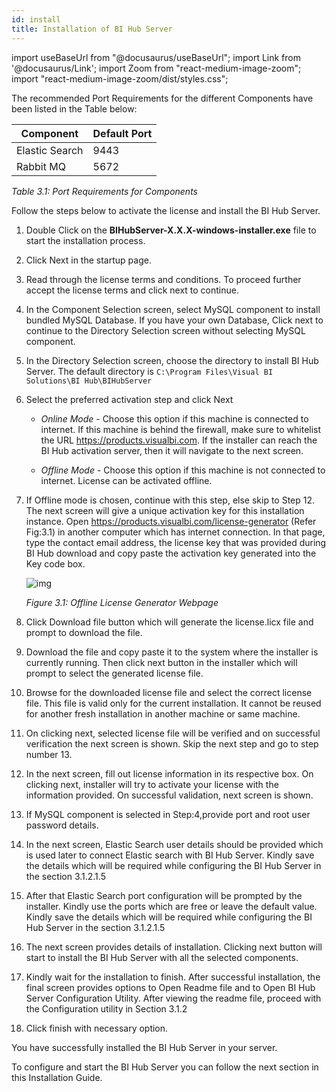 ```yaml
---
id: install
title: Installation of BI Hub Server
---
```


import useBaseUrl from "@docusaurus/useBaseUrl";
import Link from '@docusaurus/Link';
import Zoom from "react-medium-image-zoom";
import "react-medium-image-zoom/dist/styles.css";

The recommended Port Requirements for the different Components have been listed in the Table below:

| Component      | Default Port |
|----------------|--------------|
| Elastic Search | 9443         |
| Rabbit MQ      | 5672         |

*Table 3.1: Port Requirements for Components*

Follow the steps below to activate the license and install the BI Hub Server.

1. Double Click on the **BIHubServer-X.X.X-windows-installer.exe** file to start the installation process.

1. Click Next in the startup page.

1. Read through the license terms and conditions. To proceed further accept the license terms and click next to continue.

1. In the Component Selection screen, select MySQL component to install bundled MySQL Database. If you have your own Database, Click next to continue to the Directory Selection screen without selecting MySQL component.

1. In the Directory Selection screen, choose the directory to install BI Hub Server. The default directory is `C:\Program Files\Visual BI Solutions\BI Hub\BIHubServer`

1. Select the preferred activation step and click Next

   - *Online Mode* - Choose this option if this machine is connected to internet. If this machine is behind the firewall, make sure to whitelist the URL https://products.visualbi.com. If the installer can reach the BI Hub activation server, then it will navigate to the next screen.

   - *Offline Mode* - Choose this option if this machine is not connected to internet. License can be activated offline.

1. If Offline mode is chosen, continue with this step, else skip to Step 12. The next screen will give a unique activation key for this installation instance. Open https://products.visualbi.com/license-generator (Refer Fig:3.1) in another computer which has internet connection. In that page, type the contact email address, the license key that was provided during BI Hub download and copy paste the activation key generated into the Key code box.

   <div>
     <Zoom>
       <img alt="img" src={useBaseUrl('/doc-images/fig3.1-licence-generator.png')}/>
     </Zoom>
   </div>

   *Figure 3.1: Offline License Generator Webpage*

1. Click Download file button which will generate the license.licx file and prompt to download the file.

1. Download the file and copy paste it to the system where the installer is currently running. Then click next button in the installer which will prompt to select the generated license file. 

1. Browse for the downloaded license file and select the correct license file. This file is valid only for the current installation. It cannot be reused for another fresh installation in another machine or same machine.

1. On clicking next, selected license file will be verified and on successful verification the next screen is shown. Skip the next step and go to step number 13.

1. In the next screen, fill out license information in its respective box. On clicking next, installer will try to activate your license with the information provided. On successful validation, next screen is shown.

1. If MySQL component is selected in Step:4,provide port and root user password details.

1. In the next screen, Elastic Search user details should be provided which is used later to connect Elastic search with BI Hub Server. Kindly save the details which will be required while configuring the BI Hub Server in the section 3.1.2.1.5

1. After that Elastic Search port configuration will be prompted by the installer. Kindly use the ports which are free or leave the default value. Kindly save the details which will be required while configuring the BI Hub Server in the section 3.1.2.1.5

1. The next screen provides details of installation. Clicking next button will start to install the BI Hub Server with all the selected components.

1. Kindly wait for the installation to finish. After successful installation, the final screen provides options to Open Readme file and to Open BI Hub Server Configuration Utility. After viewing the readme file, proceed with the Configuration utility in Section 3.1.2 

1. Click finish with necessary option.

You have successfully installed the BI Hub Server in your server.

To configure and start the BI Hub Server you can follow the next section in this Installation Guide.
